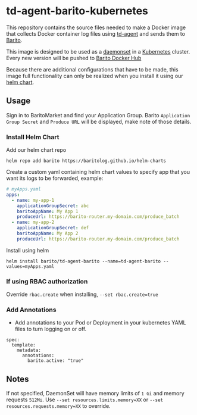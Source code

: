 # td-agent-barito-kubernetes

This repository contains the source files needed to make a Docker image that collects Docker container log files using [td-agent](http://www.fluentd.org/) and sends them to [Barito](https://github.com/BaritoLog/).

This image is designed to be used as a [daemonset](http://kubernetes.io/docs/admin/daemons) in a [Kubernetes](https://github.com/kubernetes/kubernetes) cluster. Every new version will be pushed to [Barito Docker Hub](https://hub.docker.com/r/barito/td-agent-barito-kubernetes/)

Because there are additional configurations that have to be made, this image full functionality can only be realized when you install it using our [helm chart](https://github.com/BaritoLog/helm-charts).

## Usage

Sign in to BaritoMarket and find your Application Group. Barito `Application Group Secret` and `Produce URL` will be displayed, make note of those details.

### Install Helm Chart

Add our helm chart repo

```shell
helm repo add barito https://baritolog.github.io/helm-charts
```

Create a custom yaml containing helm chart values to specify app that you want its logs to be forwarded, example:

```yaml
# myApps.yaml
apps:
  - name: my-app-1
    applicationGroupSecret: abc
    baritoAppName: My App 1
    produceUrl: https://barito-router.my-domain.com/produce_batch
  - name: my-app-2
    applicationGroupSecret: def
    baritoAppName: My App 2
    produceUrl: https://barito-router.my-domain.com/produce_batch
```

Install using helm

```shell
helm install barito/td-agent-barito --name=td-agent-barito --values=myApps.yaml
```

### If using RBAC authorization

Override `rbac.create` when installing, `--set rbac.create=true`

### Add Annotations

* Add annotations to your Pod or Deployment in your kubernetes YAML files to turn logging on or off.

```shell
spec:
  template:
    metadata:
      annotations:
        barito.active: "true"
```

## Notes

If not specified, DaemonSet will have memory limits of `1 Gi` and memory requests `512Mi`. Use `--set resources.limits.memory=XX` or `--set resources.requests.memory=XX` to override.
